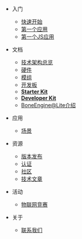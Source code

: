 - 入门
  - [快速开始](zh-cn/quickstart.md)
  - [第一个应用](zh-cn/helloworld.md)
  - [第一个JS应用](zh-cn/boneengine_firstjs.md)

- 文档
  - [技术架构总览](zh-cn/technical-overview.md)
  - [硬件](zh-cn/hardware.md)
  - [模组](zh-cn/modules.md)
  - [开发板](zh-cn/boards.md)
  - [**Starter Kit**](zh-cn/starterkit.md)
  - [**Developer Kit**](zh-cn/developerkit.md)
  - [BoneEngine@Lite介绍](zh-cn/boneengine-lite-tech.md)

- 应用
  - [场景](zh-cn/scenario.md)

- 资源
  - [版本发布](zh-cn/release.md)
  - [认证](zh-cn/certification.md)
  - [社区](zh-cn/community.md)
  - [技术文章](zh-cn/articles.md)

- 活动
  - [物联网竞赛](zh-cn/activity-iot-contest.md)

- 关于
  - [联系我们](zh-cn/contact.md)
